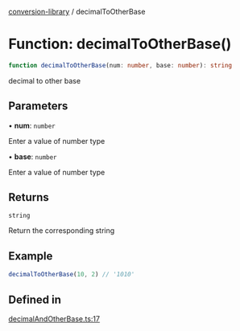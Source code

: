 [conversion-library](../index.md) / decimalToOtherBase

# Function: decimalToOtherBase()

```ts
function decimalToOtherBase(num: number, base: number): string
```

decimal to other base

## Parameters

• **num**: `number`

Enter a value of number type

• **base**: `number`

Enter a value of number type

## Returns

`string`

Return the corresponding string

## Example

```ts
decimalToOtherBase(10, 2) // '1010'
```

## Defined in

[decimalAndOtherBase.ts:17](https://github.com/fxss5201/conversion-library/blob/7986b4281d32fb392b20396e877bb0afeec7e5dc/lib/decimal-conversion/decimalAndOtherBase.ts#L17)
